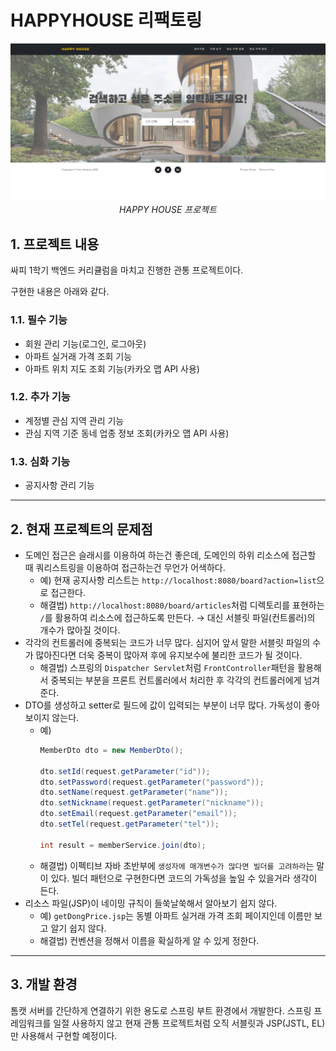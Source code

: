 # HAPPYHOUSE 리팩토링

<p align="center">
  <img src=images/image.png><br>
  <em>HAPPY HOUSE 프로젝트</em>
</p>

## 1. 프로젝트 내용

싸피 1학기 백엔드 커리큘럼을 마치고 진행한 관통 프로젝트이다.

구현한 내용은 아래와 같다.

### 1.1. 필수 기능

-   회원 관리 기능(로그인, 로그아웃)
-   아파트 실거래 가격 조회 기능
-   아파트 위치 지도 조회 기능(카카오 맵 API 사용)

### 1.2. 추가 기능

-   계정별 관심 지역 관리 기능
-   관심 지역 기준 동네 업종 정보 조회(카카오 맵 API 사용)

### 1.3. 심화 기능

-   공지사항 관리 기능

---

## 2. 현재 프로젝트의 문제점

-   도메인 접근은 슬래시를 이용하여 하는건 좋은데, 도메인의 하위 리소스에 접근할 때 쿼리스트링을 이용하여 접근하는건 무언가 어색하다.
    -   예) 현재 공지사항 리스트는 `http://localhost:8080/board?action=list`으로 접근한다.
    -   해결법) `http://localhost:8080/board/articles`처럼 디렉토리를 표현하는 `/`를 활용하여 리소스에 접근하도록 만든다. → 대신 서블릿 파일(컨트롤러)의 개수가 많아질 것이다.
-   각각의 컨트롤러에 중복되는 코드가 너무 많다. 심지어 앞서 말한 서블릿 파일의 수가 많아진다면 더욱 중복이 많아져 후에 유지보수에 불리한 코드가 될 것이다.
    -   해결법) 스프링의 `Dispatcher Servlet`처럼 `FrontController`패턴을 활용해서 중복되는 부분을 프론트 컨트롤러에서 처리한 후 각각의 컨트롤러에게 넘겨준다.
-   DTO를 생성하고 setter로 필드에 값이 입력되는 부분이 너무 많다. 가독성이 좋아보이지 않는다.
    -   예)
        ```java
        MemberDto dto = new MemberDto();

        dto.setId(request.getParameter("id"));
        dto.setPassword(request.getParameter("password"));
        dto.setName(request.getParameter("name"));
        dto.setNickname(request.getParameter("nickname"));
        dto.setEmail(request.getParameter("email"));
        dto.setTel(request.getParameter("tel"));

        int result = memberService.join(dto);
        ```
    -   해결법) 이펙티브 자바 초반부에 `생성자에 매개변수가 많다면 빌더를 고려하라`는 말이 있다. 빌더 패턴으로 구현한다면 코드의 가독성을 높일 수 있을거라 생각이 든다.
-   리소스 파일(JSP)이 네이밍 규칙이 들쑥날쑥해서 알아보기 쉽지 않다.
    -   예) `getDongPrice.jsp`는 동별 아파트 실거래 가격 조회 페이지인데 이름만 보고 알기 쉽지 않다.
    -   해결법) 컨벤션을 정해서 이름을 확실하게 알 수 있게 정한다.

---

## 3. 개발 환경

톰캣 서버를 간단하게 연결하기 위한 용도로 스프링 부트 환경에서 개발한다. 스프링 프레임워크를 일절 사용하지 않고 현재 관통 프로젝트처럼 오직 서블릿과 JSP(JSTL, EL)만 사용해서 구현할 예정이다.
